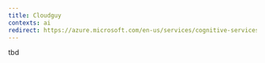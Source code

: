 ```yaml
---
title: Cloudguy
contexts: ai
redirect: https://azure.microsoft.com/en-us/services/cognitive-services/text-analytics/
---
```


tbd
